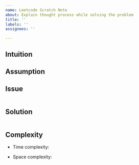 ```yaml
---
name: Leetcode Scratch Note
about: Explain thought process while solving the problem
title: ''
labels: ''
assignees: ''

---
```


## Intuition
<!-- Describe your first thoughts on how to solve this problem. -->

## Assumption
<!-- Make it clear if there is any assumption or hidden assumption from the description. -->

## Issue
```python3 []

```

## Solution
```python3 []

```

## Complexity
- Time complexity: 
<!-- Add your time complexity here, e.g. $$O(n)$$ -->

- Space complexity: 
<!-- Add your space complexity here, e.g. $$O(n)$$ -->

